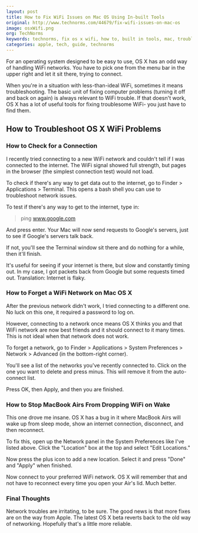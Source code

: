 ```yaml
---
layout: post
title: How to Fix WiFi Issues on Mac OS Using In-built Tools
original: http://www.technorms.com/44679/fix-wifi-issues-on-mac-os
image: osxWifi.png
org: TechNorms
keywords: technorms, fix os x wifi, how to, built in tools, mac, troubleshoot
categories: apple, tech, guide, technorms
---
```


For an operating system designed to be easy to use, OS X has an odd way of handling WiFi networks. You have to pick one from the menu bar in the upper right and let it sit there, trying to connect. 

<!--break-->

When you're in a situation with less-than-ideal WiFi, sometimes it means troubleshooting. The basic unit of fixing computer problems (turning it off and back on again) is always relevant to WiFi trouble. If that doesn't work, OS X has a lot of useful tools for fixing troublesome WiFi- you just have to find them. 

## How to Troubleshoot OS X WiFi Problems

### How to Check for a Connection

I recently tried connecting to a new WiFi network and couldn't tell if I was connected to the internet. The WiFi signal showed full strength, but pages in the browser (the simplest connection test) would not load. 

To check if there's any way to get data out to the internet, go to Finder > Applications > Terminal. This opens a bash shell you can use to troubleshoot network issues. 

To test if there's any way to get to the internet, type in: 

> ping www.google.com

And press enter. Your Mac will now send requests to Google's servers, just to see if Google's servers talk back. 

If not, you'll see the Terminal window sit there and do nothing for a while, then it'll finish. 

It's useful for seeing if your internet is there, but slow and constantly timing out. In my case, I got packets back from Google but some requests timed out. Translation: Internet is flaky. 

### How to Forget a WiFi Network on Mac OS X

After the previous network didn't work, I tried connecting to a different one. No luck on this one, it required a password to log on. 

However, connecting to a network once means OS X thinks you and that WiFi network are now best friends and it should connect to it many times. This is not ideal when that network does not work. 

To forget a network, go to Finder > Applications > System Preferences > Network > Advanced (in the bottom-right corner). 

You'll see a list of the networks you've recently connected to. Click on the one you want to delete and press minus. This will remove it from the auto-connect list. 

Press OK, then Apply, and then you are finished. 

### How to Stop MacBook Airs From Dropping WiFi on Wake

This one drove me insane. OS X has a bug in it where MacBook Airs will wake up from sleep mode, show an internet connection, disconnect, and then reconnect. 

To fix this, open up the Network panel in the System Preferences like I've listed above. Click the "Location" box at the top and select "Edit Locations." 

Now press the plus icon to add a new location. Select it and press "Done" and "Apply" when finished. 

Now connect to your preferred WiFi network. OS X will remember that and not have to reconnect every time you open your Air's lid. Much better. 

### Final Thoughts

Network troubles are irritating, to be sure. The good news is that more fixes are on the way from Apple. The latest OS X beta reverts back to the old way of networking. Hopefully that's a little more reliable. 